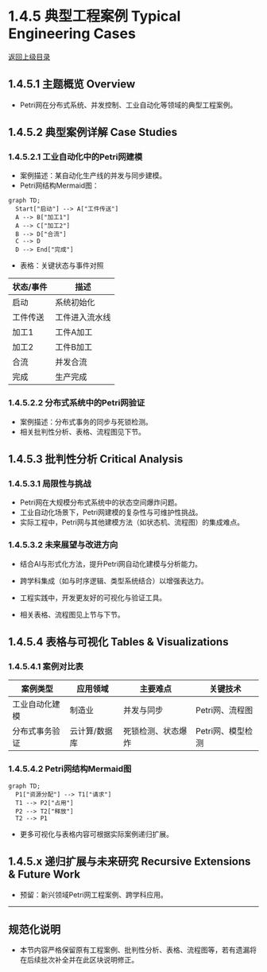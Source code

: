 # 1.4.5 典型工程案例 Typical Engineering Cases

[返回上级目录](./1.4-petri-net-and-distributed-systems.md)

## 1.4.5.1 主题概览 Overview

- Petri网在分布式系统、并发控制、工业自动化等领域的典型工程案例。

## 1.4.5.2 典型案例详解 Case Studies

### 1.4.5.2.1 工业自动化中的Petri网建模

- 案例描述：某自动化生产线的并发与同步建模。
- Petri网结构Mermaid图：

```mermaid
graph TD;
  Start["启动"] --> A["工件传送"]
  A --> B["加工1"]
  A --> C["加工2"]
  B --> D["合流"]
  C --> D
  D --> End["完成"]
```

- 表格：关键状态与事件对照

| 状态/事件 | 描述           |
|-----------|----------------|
| 启动      | 系统初始化     |
| 工件传送  | 工件进入流水线 |
| 加工1     | 工件A加工      |
| 加工2     | 工件B加工      |
| 合流      | 并发合流       |
| 完成      | 生产完成       |

### 1.4.5.2.2 分布式系统中的Petri网验证

- 案例描述：分布式事务的同步与死锁检测。
- 相关批判性分析、表格、流程图见下节。

## 1.4.5.3 批判性分析 Critical Analysis

### 1.4.5.3.1 局限性与挑战

- Petri网在大规模分布式系统中的状态空间爆炸问题。
- 工业自动化场景下，Petri网建模的复杂性与可维护性挑战。
- 实际工程中，Petri网与其他建模方法（如状态机、流程图）的集成难点。

### 1.4.5.3.2 未来展望与改进方向

- 结合AI与形式化方法，提升Petri网自动化建模与分析能力。
- 跨学科集成（如与时序逻辑、类型系统结合）以增强表达力。
- 工程实践中，开发更友好的可视化与验证工具。

- 相关表格、流程图见上节与下节。

## 1.4.5.4 表格与可视化 Tables & Visualizations

### 1.4.5.4.1 案例对比表

| 案例类型         | 应用领域         | 主要难点           | 关键技术         |
|------------------|------------------|--------------------|------------------|
| 工业自动化建模   | 制造业           | 并发与同步         | Petri网、流程图  |
| 分布式事务验证   | 云计算/数据库    | 死锁检测、状态爆炸 | Petri网、模型检测|

### 1.4.5.4.2 Petri网结构Mermaid图

```mermaid
graph TD;
  P1["资源分配"] --> T1["请求"]
  T1 --> P2["占用"]
  P2 --> T2["释放"]
  T2 --> P1
```

- 更多可视化与表格内容可根据实际案例递归扩展。

## 1.4.5.x 递归扩展与未来研究 Recursive Extensions & Future Work

- 预留：新兴领域Petri网工程案例、跨学科应用。

---

## 规范化说明

- 本节内容严格保留原有工程案例、批判性分析、表格、流程图等，若有遗漏将在后续批次补全并在此区块说明修正。
